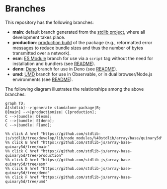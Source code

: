 <!--

@license Apache-2.0

Copyright (c) 2022 The Stdlib Authors.

Licensed under the Apache License, Version 2.0 (the "License");
you may not use this file except in compliance with the License.
You may obtain a copy of the License at

    http://www.apache.org/licenses/LICENSE-2.0

Unless required by applicable law or agreed to in writing, software
distributed under the License is distributed on an "AS IS" BASIS,
WITHOUT WARRANTIES OR CONDITIONS OF ANY KIND, either express or implied.
See the License for the specific language governing permissions and
limitations under the License.

-->

# Branches

This repository has the following branches:

-   **main**: default branch generated from the [stdlib project][stdlib-url], where all development takes place.
-   **production**: [production build][production-url] of the package (e.g., reformatted error messages to reduce bundle sizes and thus the number of bytes transmitted over a network).
-   **esm**: [ES Module][esm-url] branch for use via a `script` tag without the need for installation and bundlers (see [README][esm-readme]).
-   **deno**: [Deno][deno-url] branch for use in Deno (see [README][deno-readme]).
-   **umd**: [UMD][umd-url] branch for use in Observable, or in dual browser/Node.js environments (see [README][umd-readme]).

The following diagram illustrates the relationships among the above branches:

```mermaid
graph TD;
A[stdlib]-->|generate standalone package|B;
B[main] -->|productionize| C[production];
C -->|bundle| D[esm];
C -->|bundle| E[deno];
C -->|bundle| F[umd];

%% click A href "https://github.com/stdlib-js/stdlib/tree/develop/lib/node_modules/%40stdlib/array/base/quinary5d"
%% click B href "https://github.com/stdlib-js/array-base-quinary5d/tree/main"
%% click C href "https://github.com/stdlib-js/array-base-quinary5d/tree/production"
%% click D href "https://github.com/stdlib-js/array-base-quinary5d/tree/esm"
%% click E href "https://github.com/stdlib-js/array-base-quinary5d/tree/deno"
%% click F href "https://github.com/stdlib-js/array-base-quinary5d/tree/umd"
```

[stdlib-url]: https://github.com/stdlib-js/stdlib/tree/develop/lib/node_modules/%40stdlib/array/base/quinary5d
[production-url]: https://github.com/stdlib-js/array-base-quinary5d/tree/production
[deno-url]: https://github.com/stdlib-js/array-base-quinary5d/tree/deno
[deno-readme]: https://github.com/stdlib-js/array-base-quinary5d/blob/deno/README.md
[umd-url]: https://github.com/stdlib-js/array-base-quinary5d/tree/umd
[umd-readme]: https://github.com/stdlib-js/array-base-quinary5d/blob/umd/README.md
[esm-url]: https://github.com/stdlib-js/array-base-quinary5d/tree/esm
[esm-readme]: https://github.com/stdlib-js/array-base-quinary5d/blob/esm/README.md